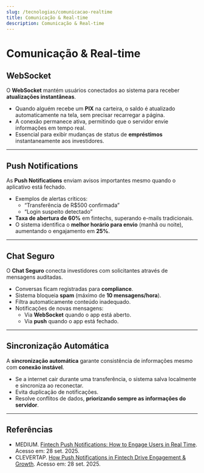 ```yaml
---
slug: /tecnologias/comunicacao-realtime
title: Comunicação & Real-time
description: Comunicação & Real-time
---
```


# Comunicação & Real-time

## WebSocket

O **WebSocket** mantém usuários conectados ao sistema para receber **atualizações instantâneas**.

- Quando alguém recebe um **PIX** na carteira, o saldo é atualizado automaticamente na tela, sem precisar recarregar a página.
- A conexão permanece ativa, permitindo que o servidor envie informações em tempo real.
- Essencial para exibir mudanças de status de **empréstimos** instantaneamente aos investidores.

---

## Push Notifications

As **Push Notifications** enviam avisos importantes mesmo quando o aplicativo está fechado.

- Exemplos de alertas críticos:
  - “Transferência de R$500 confirmada”
  - “Login suspeito detectado”
- **Taxa de abertura de 60%** em fintechs, superando e-mails tradicionais.
- O sistema identifica o **melhor horário para envio** (manhã ou noite), aumentando o engajamento em **25%**.

---

## Chat Seguro

O **Chat Seguro** conecta investidores com solicitantes através de mensagens auditadas.

- Conversas ficam registradas para **compliance**.
- Sistema bloqueia **spam** (máximo de **10 mensagens/hora**).
- Filtra automaticamente conteúdo inadequado.
- Notificações de novas mensagens:
  - Via **WebSocket** quando o app está aberto.
  - Via **push** quando o app está fechado.

---

## Sincronização Automática

A **sincronização automática** garante consistência de informações mesmo com **conexão instável**.

- Se a internet cair durante uma transferência, o sistema salva localmente e sincroniza ao reconectar.
- Evita duplicação de notificações.
- Resolve conflitos de dados, **priorizando sempre as informações do servidor**.

---

## Referências

- MEDIUM. [Fintech Push Notifications: How to Engage Users in Real Time](https://upshot-ai.medium.com/fintech-push-notifications-how-to-engage-users-in-real-time-018859843c00). Acesso em: 28 set. 2025.
- CLEVERTAP. [How Push Notifications in Fintech Drive Engagement & Growth](https://clevertap.com/blog/push-notifications-in-fintech/). Acesso em: 28 set. 2025.
